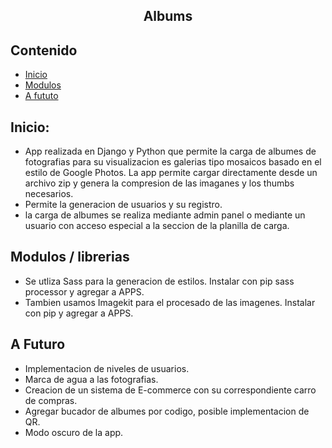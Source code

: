 <h2 align="center">Albums</h2>

## Contenido

- [Inicio](#inicio)
- [Modulos](#librerias)
- [A fututo](#A_futuro)

## Inicio:

- App realizada en Django y Python que permite la carga de albumes de fotografias para su visualizacion es galerias tipo mosaicos basado en el estilo de Google Photos.
  La app permite cargar directamente desde un archivo zip y genera la compresion de las imaganes y los thumbs necesarios.
- Permite la generacion de usuarios y su registro.
- la carga de albumes se realiza mediante admin panel o mediante un usuario con acceso especial a la seccion de la planilla de carga.

## Modulos / librerias

- Se utliza Sass para la generacion de estilos. Instalar con pip sass processor y agregar a APPS.
- Tambien usamos Imagekit para el procesado de las imagenes. Instalar con pip y agregar a APPS.

## A Futuro

- Implementacion de niveles de usuarios.
- Marca de agua a las fotografias.
- Creacion de un sistema de E-commerce con su correspondiente carro de compras.
- Agregar bucador de albumes por codigo, posible implementacion de QR.
- Modo oscuro de la app.
